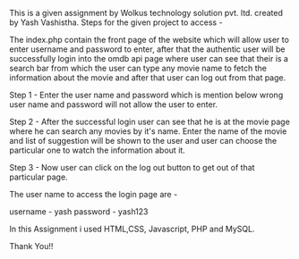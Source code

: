  This is a given assignment by Wolkus technology solution pvt. ltd. created by Yash Vashistha.
 Steps for the given project to access - 

The index.php contain the front page of the website which will allow user to enter username and password to enter, after that the authentic user will be successfully login into the omdb api page where user can see that their is a search bar from which the user can type any movie name to fetch the information about the movie and after that user can log out from that page.

Step 1 - Enter the user name and password which is mention below wrong user name and password will not allow the user to enter.

Step 2 - After the successful login user can see that he is at the movie page where he can search any movies by it's name.
Enter the name of the movie and list of suggestion will be shown to the user and user can choose the particular one to watch the information about it.

Step 3 - Now user can click on the log out button to get out of that particular page.

The user name to access the login page are -

username - yash  password - yash123

In this Assignment i used HTML,CSS, Javascript, PHP and MySQL.

Thank You!!